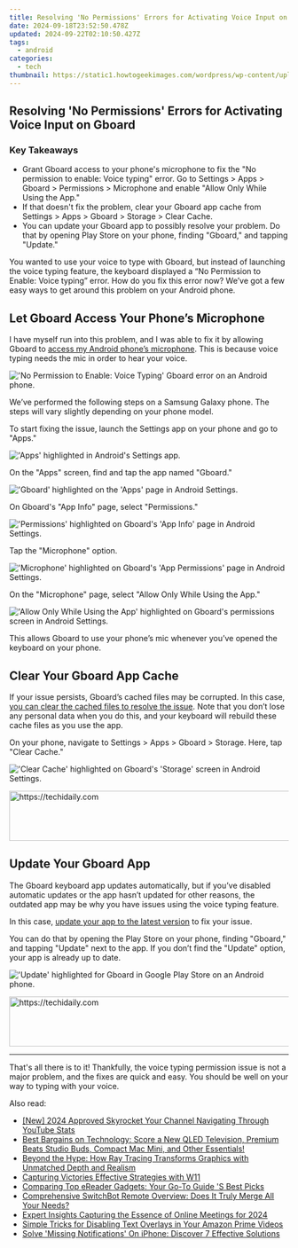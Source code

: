 ```yaml
---
title: Resolving 'No Permissions' Errors for Activating Voice Input on Gboard
date: 2024-09-18T23:52:50.478Z
updated: 2024-09-22T02:10:50.427Z
tags:
  - android
categories:
  - tech
thumbnail: https://static1.howtogeekimages.com/wordpress/wp-content/uploads/2023/09/samsung-galaxy-keyboard-android-gboard.jpg
---
```


## Resolving 'No Permissions' Errors for Activating Voice Input on Gboard

### Key Takeaways

* Grant Gboard access to your phone's microphone to fix the "No permission to enable: Voice typing" error. Go to Settings > Apps > Gboard > Permissions > Microphone and enable "Allow Only While Using the App."
* If that doesn't fix the problem, clear your Gboard app cache from Settings > Apps > Gboard > Storage > Clear Cache.
* You can update your Gboard app to possibly resolve your problem. Do that by opening Play Store on your phone, finding "Gboard," and tapping "Update."

 You wanted to use your voice to type with Gboard, but instead of launching the voice typing feature, the keyboard displayed a “No Permission to Enable: Voice typing” error. How do you fix this error now? We’ve got a few easy ways to get around this problem on your Android phone.

##  Let Gboard Access Your Phone’s Microphone

 I have myself run into this problem, and I was able to fix it by allowing Gboard to [access my Android phone’s microphone](https://fox-hovers.techidaily.com/2024-approved-prime-gopro-movie-maker-list/). This is because voice typing needs the mic in order to hear your voice.

!['No Permission to Enable: Voice Typing' Gboard error on an Android phone.](https://static1.howtogeekimages.com/wordpress/wp-content/uploads/2023/11/no-permission-to-enable-voice-typing-gboard-android-error.jpg) 

 We’ve performed the following steps on a Samsung Galaxy phone. The steps will vary slightly depending on your phone model.

 To start fixing the issue, launch the Settings app on your phone and go to "Apps."

!['Apps' highlighted in Android's Settings app.](https://static1.howtogeekimages.com/wordpress/wp-content/uploads/2023/11/1-android-apps.jpg) 

 On the "Apps" screen, find and tap the app named "Gboard."

!['Gboard' highlighted on the 'Apps' page in Android Settings.](https://static1.howtogeekimages.com/wordpress/wp-content/uploads/2023/11/2-android-gboard-app-settings.jpg) 

 On Gboard's "App Info" page, select "Permissions."

!['Permissions' highlighted on Gboard's 'App Info' page in Android Settings.](https://static1.howtogeekimages.com/wordpress/wp-content/uploads/2023/11/3-android-gboard-app-permissions.jpg) 

 Tap the "Microphone" option.

!['Microphone' highlighted on Gboard's 'App Permissions' page in Android Settings.](https://static1.howtogeekimages.com/wordpress/wp-content/uploads/2023/11/4-android-gboard-microphone-permission.jpg) 

 On the "Microphone" page, select "Allow Only While Using the App."

!['Allow Only While Using the App' highlighted on Gboard's permissions screen in Android Settings.](https://static1.howtogeekimages.com/wordpress/wp-content/uploads/2023/11/5-android-gboard-enable-mic-permission.jpg) 

 This allows Gboard to use your phone’s mic whenever you’ve opened the keyboard on your phone.

##  Clear Your Gboard App Cache

 If your issue persists, Gboard’s cached files may be corrupted. In this case, [you can clear the cached files to resolve the issue](https://facebook-clips.techidaily.com/breakthroughs-in-fb-advertising-with-a-focus-on-video-content-mastery/). Note that you don’t lose any personal data when you do this, and your keyboard will rebuild these cache files as you use the app.

 On your phone, navigate to Settings > Apps > Gboard > Storage. Here, tap "Clear Cache."

!['Clear Cache' highlighted on Gboard's 'Storage' screen in Android Settings.](https://static1.howtogeekimages.com/wordpress/wp-content/uploads/2023/11/6-androdi-gboard-clear-cache.jpg) 

<!-- affiliate ads begin -->
<a href="https://ephamedtechinc.pxf.io/c/5597632/2137211/26400" target="_top" id="2137211">
  <img src="//a.impactradius-go.com/display-ad/26400-2137211" border="0" alt="https://techidaily.com" width="728" height="90"/>
</a>
<img height="0" width="0" src="https://ephamedtechinc.pxf.io/i/5597632/2137211/26400" style="position:absolute;visibility:hidden;" border="0" />
<!-- affiliate ads end -->

##  Update Your Gboard App

 The Gboard keyboard app updates automatically, but if you’ve disabled automatic updates or the app hasn’t updated for other reasons, the outdated app may be why you have issues using the voice typing feature.

 In this case, [update your app to the latest version](https://android-pokemon-go.techidaily.com/in-2024-here-are-some-reliable-ways-to-get-pokemon-go-friend-codes-for-meizu-21-pro-drfone-by-drfone-virtual-android/) to fix your issue.

 You can do that by opening the Play Store on your phone, finding "Gboard," and tapping "Update" next to the app. If you don’t find the "Update" option, your app is already up to date.

!['Update' highlighted for Gboard in Google Play Store on an Android phone.](https://static1.howtogeekimages.com/wordpress/wp-content/uploads/2023/11/7-update-gboard-android.jpg) 

<!-- affiliate ads begin -->
<a href="https://zebaoaffiliateprogram.pxf.io/c/5597632/2137972/21526" target="_top" id="2137972">
  <img src="//a.impactradius-go.com/display-ad/21526-2137972" border="0" alt="https://techidaily.com" width="728" height="90"/>
</a>
<img height="0" width="0" src="https://zebaoaffiliateprogram.pxf.io/i/5597632/2137972/21526" style="position:absolute;visibility:hidden;" border="0" />
<!-- affiliate ads end -->

---

 That's all there is to it! Thankfully, the voice typing permission issue is not a major problem, and the fixes are quick and easy. You should be well on your way to typing with your voice.

<ins class="adsbygoogle"
     style="display:block"
     data-ad-format="autorelaxed"
     data-ad-client="ca-pub-7571918770474297"
     data-ad-slot="1223367746"></ins>

<ins class="adsbygoogle"
     style="display:block"
     data-ad-client="ca-pub-7571918770474297"
     data-ad-slot="8358498916"
     data-ad-format="auto"
     data-full-width-responsive="true"></ins>

<span class="atpl-alsoreadstyle">Also read:</span>
<div><ul>
<li><a href="https://youtube-webster.techidaily.com/024-approved-skyrocket-your-channel-navigating-through-youtube-stats/"><u>[New] 2024 Approved Skyrocket Your Channel Navigating Through YouTube Stats</u></a></li>
<li><a href="https://hardware-reviews.techidaily.com/best-bargains-on-technology-score-a-new-qled-television-premium-beats-studio-buds-compact-mac-mini-and-other-essentials/"><u>Best Bargains on Technology: Score a New QLED Television, Premium Beats Studio Buds, Compact Mac Mini, and Other Essentials!</u></a></li>
<li><a href="https://hardware-reviews.techidaily.com/beyond-the-hype-how-ray-tracing-transforms-graphics-with-unmatched-depth-and-realism/"><u>Beyond the Hype: How Ray Tracing Transforms Graphics with Unmatched Depth and Realism</u></a></li>
<li><a href="https://screen-video-capture.techidaily.com/capturing-victories-effective-strategies-with-w11/"><u>Capturing Victories Effective Strategies with W11</u></a></li>
<li><a href="https://hardware-reviews.techidaily.com/comparing-top-ereader-gadgets-your-go-to-guide-s-best-picks/"><u>Comparing Top eReader Gadgets: Your Go-To Guide 'S Best Picks</u></a></li>
<li><a href="https://hardware-reviews.techidaily.com/comprehensive-switchbot-remote-overview-does-it-truly-merge-all-your-needs/"><u>Comprehensive SwitchBot Remote Overview: Does It Truly Merge All Your Needs?</u></a></li>
<li><a href="https://video-screen-grab.techidaily.com/expert-insights-capturing-the-essence-of-online-meetings-for-2024/"><u>Expert Insights Capturing the Essence of Online Meetings for 2024</u></a></li>
<li><a href="https://tech-renaissance.techidaily.com/simple-tricks-for-disabling-text-overlays-in-your-amazon-prime-videos/"><u>Simple Tricks for Disabling Text Overlays in Your Amazon Prime Videos</u></a></li>
<li><a href="https://fox-that.techidaily.com/solve-missing-notifications-on-iphone-discover-7-effective-solutions/"><u>Solve 'Missing Notifications' On iPhone: Discover 7 Effective Solutions</u></a></li>
</ul></div>

